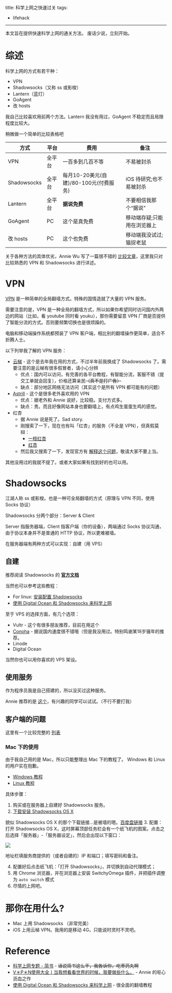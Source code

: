 title: 科学上网之快速过关
tags:
- lifehack
---

本文旨在提供快速科学上网的通关方法。
废话少说，立刻开始。

# 综述

科学上网的方式有若干种：

* VPN
* Shadowsocks（又称 ss 或影梭）
* Lantern（蓝灯）
* GoAgent
* 改 hosts

我自己比较喜欢用前两个方法。Lantern 我没有用过，GoAgent 不稳定而且局限程度比较大。

稍微做一个简单的比较表格吧

|方式        |平台         |费用 |备注|
|-----------|-------------| -----|----|
|VPN        |全平台|一百多到几百不等|不易被封杀|
|Shadowsocks|全平台|每月10-20美元(自建)/80-100元(付费服务)|iOS 待研究;也不易被封杀|
|Lantern    |全平台|**据说免费**|不要相信我那个“据说”|
|GoAgent    |PC|这个是真免费|移动端存疑;只能用在浏览器上|
|改 hosts    |PC|这个也免费|移动端我没试过;猫捉老鼠|

关于各种方法的具体优劣，Annie Wu 写了一篇很不错的 [比较文章][AnnieWu-VPN]，这里我只对比较熟悉的 VPN 和 Shadowsocks 进行详述。

# VPN

[VPN](https://zh.wikipedia.org/zh/%E8%99%9B%E6%93%AC%E7%A7%81%E4%BA%BA%E7%B6%B2%E8%B7%AF) 是一种简单的全局翻墙方式。特殊的国情造就了大量的 VPN 服务。

需要注意的是，VPN 是一种全局的翻墙方式，所以如果你希望同时访问国内外两边的网站（比如，看 youtube 同时看 youku），那你需要留意 VPN 厂商是否提供了智能分流的方式。否则要频繁切换也是很烦躁的。

电脑和移动端操作系统都预装了 VPN 客户端，相比别的翻墙操作更简单，适合不折腾人士。

以下列举我了解的 VPN 服务：

* [云梯](https://www.ytpub.com/) - 这个是去年我在用的方式，不过半年前我换成了 Shadowsocks 了。需要注意的是云梯有很多假冒者，请小心分辨
  * 优点：国内可以访问，有完善的各平台教程，有智能分流，客服不错（提交工单就会回复），价格还算亲民~~（真不是打广告）~~
  * 缺点：部分地区网络无法访问（其实这个是所有 VPN 都可能有的问题）
* [Astrill](https://www.astrill.com/) - 这个是很多老外喜欢用的 VPN
  * 优点：据老外和 Annie 说好，比较稳。支付方式多。
  * 缺点：贵。而且好像网站本身也要翻墙上，有点鸡生蛋蛋生鸡的感觉。
* 红杏
  * 据 Annie 说是死了。Sad story.
  * 刚搜索了一下，现在也有叫「红杏」的服务（不全是 VPN），但真假莫辩：
    * [一枝红杏](http://www.yizhihongxing.com/)
    * [红杏](http://www.hongxingchajian.com/)
  * 然后我又搜索了一下，发现官方有 [解释这个问题](http://help.honx.in/hc/kb/article/49540/)，敬请大家不要上当。

其他没用过的我就不提了。或者大家如果有找到好的也可以用。

# Shadowsocks

江湖人称 ss 或影梭。也是一种可全局翻墙的方式（原理与 VPN 不同，使用 Socks 协议）

Shadowsocks 分两个部分：Server & Client

Server 指服务器端，Client 指客户端（你的设备），两端通过 Socks 协议沟通，由于协议本身并不是普通的 HTTP 协议，所以更难被墙。

在服务器端有两种方式可以实现：自建（用 VPS）

## 自建

推荐阅读 Shadowsocks 的 **[官方文档](https://github.com/shadowsocks/shadowsocks/wiki/Shadowsocks-%E4%BD%BF%E7%94%A8%E8%AF%B4%E6%98%8E)**

当然也可以参考这些教程：

* For linux: [安装配置 Shadowsocks](https://xiaoxiao.im/2014/06/02/shadowsocks.html)
* [使用 Digital Ocean 和 Shadowsocks 来科学上网](http://jerryzou.com/posts/shadowsocks-with-digitalocean/)

至于 VPS 的选择方面，有几个选项：

* Vultr - 这个有很多朋友推荐，目前在用这个
* [Conoha](https://www.conoha.jp/zh) - 据说国内速度很不错哦（但是我没用过。特别鸣谢某18岁骚年的推荐。
* Linode
* Digital Ocean

当然你也可以用你喜欢的 VPS 架设。

## 使用服务

作为程序员我是自己搭建的，所以没买过这种服务。

Annie 推荐的是 [这个](https://shadowsocks.com/)，有兴趣的同学可以试试。（不行不要打我）

## 客户端的问题

这里有一个比较完整的 [列表](https://shadowsocks.com/client.html)

### Mac 下的使用

由于我自己用的是 Mac，所以只能整理出 Mac 下的教程了。
Windows 和 Linux 的用户实在抱歉。

* [Windows 教程](https://github.com/shadowsocks/shadowsocks-windows/wiki/Shadowsocks-Windows-%E4%BD%BF%E7%94%A8%E8%AF%B4%E6%98%8E)
* [Linux 教程](http://jerryzou.com/posts/shadowsocks-with-digitalocean/)

具体步骤：

1. 购买或在服务器上自建好 Shadowsocks 服务。
2. [下载安装 Shadowsocks OS X](https://github.com/shadowsocks/shadowsocks-iOS/wiki/Shadowsocks-for-OSX-%E5%B8%AE%E5%8A%A9)

  貌似 Shadowsocks OS X 的那个下载链接...是被墙的嗯。[百度盘链接](http://pan.baidu.com/s/1skb1yQp)
3. 配置：打开 Shadowsocks OS X，这时屏幕顶部任务栏会有一个纸飞机的图案。点击之后选择「服务器」-「服务器设定」，然后会出现以下窗口：

  ![](http://7xjvtw.com1.z0.glb.clouddn.com/ss-mac-os-x.png)

  地址栏填服务商提供的（或者自建的）IP 和端口；填写密码和备注。

4. 配置好后点击纸飞机：「打开 Shadowsocks」，并切换到自动代理模式；
5. 用 Chrome 浏览器，并在浏览器上安装 SwitchyOmega 插件，并把插件调整为 `auto switch` 模式
6. 尽情的上网吧。

# 那你在用什么?

* Mac 上用 Shadowsocks （非常完美）
* iOS 上用云梯 VPN。我用的是移动 4G，只能说时灵时不灵吧。

# Reference

* [科学上网专题 - 简书](http://www.jianshu.com/collection/b6b16295fc83) - ~~话说简书这么干，我告诉你，吃枣药丸啊~~
* [V＊P＊N使用大全丨当我想看看世界的时候，我要做些什么。][AnnieWu-VPN] - Annie 的呕心沥血之作
* [使用 Digital Ocean 和 Shadowsocks 来科学上网](http://jerryzou.com/posts/shadowsocks-with-digitalocean/) - 很全面的翻墙教程

[AnnieWu-VPN]: https://mp.weixin.qq.com/s?__biz=MzAwOTU3MDMwNg==&mid=402146885&idx=1&sn=b8b69ca32f4b49fbe42f1effa39e095d&scene=1&srcid=01130kK0bCb7pKtQwV2Vfpq8&key=710a5d99946419d9a313aac034600058a65e11dd5741d34c5ac15fc11b7ed24df3e5a616096eaaff56b058df8903ca4b&ascene=0&uin=MjYyODA0MjQ4Mw%3D%3D&devicetype=iMac+MacBookPro11%2C2+OSX+OSX+10.11.3+build(15D21)&version=11020201&pass_ticket=px%2FKbwHJYExj3Fb52LK%2FlNK4T1Q7IOubUmdFgDsYhcXx9BtQCsMI3oIxktwDz3MB
